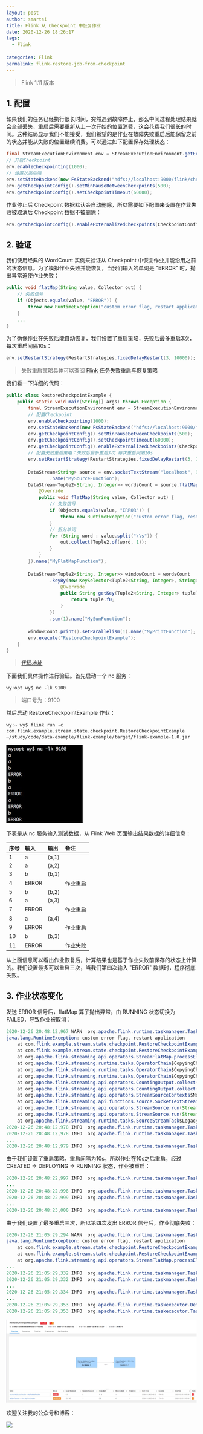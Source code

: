 ```yaml
---
layout: post
author: smartsi
title: Flink 从 Checkpoint 中恢复作业
date: 2020-12-26 18:26:17
tags:
  - Flink

categories: Flink
permalink: flink-restore-job-from-checkpoint
---
```


> Flink 1.11 版本

## 1. 配置

如果我们的任务已经执行很长时间，突然遇到故障停止，那么中间过程处理结果就会全部丢失，重启后需要重新从上一次开始的位置消费，这会花费我们很长的时间。这种结局显示我们不能接受，我们希望的是作业在故障失败重启后能保留之前的状态并能从失败的位置继续消费。可以通过如下配置保存处理状态：
```java
final StreamExecutionEnvironment env = StreamExecutionEnvironment.getExecutionEnvironment();
// 开启Checkpoint
env.enableCheckpointing(1000);
// 设置状态后端
env.setStateBackend(new FsStateBackend("hdfs://localhost:9000/flink/checkpoint"));
env.getCheckpointConfig().setMinPauseBetweenCheckpoints(500);
env.getCheckpointConfig().setCheckpointTimeout(60000);
```
作业停止后 Checkpoint 数据默认会自动删除，所以需要如下配置来设置在作业失败被取消后 Checkpoint 数据不被删除：
```java
env.getCheckpointConfig().enableExternalizedCheckpoints(CheckpointConfig.ExternalizedCheckpointCleanup.RETAIN_ON_CANCELLATION);
```

## 2. 验证

我们使用经典的 WordCount 实例来验证从 Checkpoint 中恢复作业并能沿用之前的状态信息。为了模拟作业失败并能恢复，当我们输入的单词是 "ERROR" 时，抛出异常迫使作业失败：
```java
public void flatMap(String value, Collector out) {
    // 失败信号
    if (Objects.equals(value, "ERROR")) {
        throw new RuntimeException("custom error flag, restart application");
    }
    ...
}
```
为了确保作业在失败后能自动恢复，我们设置了重启策略，失败后最多重启3次，每次重启间隔10s：
```java
env.setRestartStrategy(RestartStrategies.fixedDelayRestart(3, 10000));
```
> 失败重启策略具体可以查阅 [Flink 任务失败重启与恢复策略](https://smartsi.blog.csdn.net/article/details/126451162)

我们看一下详细的代码：
```java
public class RestoreCheckpointExample {
    public static void main(String[] args) throws Exception {
        final StreamExecutionEnvironment env = StreamExecutionEnvironment.getExecutionEnvironment();
        // 配置Checkpoint
        env.enableCheckpointing(1000);
        env.setStateBackend(new FsStateBackend("hdfs://localhost:9000/flink/checkpoint"));
        env.getCheckpointConfig().setMinPauseBetweenCheckpoints(500);
        env.getCheckpointConfig().setCheckpointTimeout(60000);
        env.getCheckpointConfig().enableExternalizedCheckpoints(CheckpointConfig.ExternalizedCheckpointCleanup.RETAIN_ON_CANCELLATION);
        // 配置失败重启策略：失败后最多重启3次 每次重启间隔10s
        env.setRestartStrategy(RestartStrategies.fixedDelayRestart(3, 10000));

        DataStream<String> source = env.socketTextStream("localhost", 9100, "\n")
                .name("MySourceFunction");
        DataStream<Tuple2<String, Integer>> wordsCount = source.flatMap(new FlatMapFunction<String, Tuple2<String, Integer>>() {
            @Override
            public void flatMap(String value, Collector out) {
                // 失败信号
                if (Objects.equals(value, "ERROR")) {
                    throw new RuntimeException("custom error flag, restart application");
                }
                // 拆分单词
                for (String word : value.split("\\s")) {
                    out.collect(Tuple2.of(word, 1));
                }
            }
        }).name("MyFlatMapFunction");

        DataStream<Tuple2<String, Integer>> windowCount = wordsCount
                .keyBy(new KeySelector<Tuple2<String, Integer>, String>() {
                    @Override
                    public String getKey(Tuple2<String, Integer> tuple) throws Exception {
                        return tuple.f0;
                    }
                })
                .sum(1).name("MySumFunction");

        windowCount.print().setParallelism(1).name("MyPrintFunction");
        env.execute("RestoreCheckpointExample");
    }
}
```
> [代码地址](https://github.com/sjf0115/data-example/blob/master/flink-example/src/main/java/com/flink/example/stream/state/checkpoint/RestoreCheckpointExample.java)

下面我们具体操作进行验证。首先启动一个 nc 服务：
```
wy:opt wy$ nc -lk 9100
```
> 端口号为：9100

然后启动 RestoreCheckpointExample 作业：
```
wy:~ wy$ flink run -c com.flink.example.stream.state.checkpoint.RestoreCheckpointExample  ~/study/code/data-example/flink-example/target/flink-example-1.0.jar
```

![](https://github.com/sjf0115/ImageBucket/blob/main/Flink/flink-restore-job-from-checkpoint-2.jpg?raw=true)

下表是从 nc 服务输入测试数据，从 Flink Web 页面输出结果数据的详细信息：

| 序号 | 输入| 输出 | 备注 |
| :------------- | :------------- | :------------- | :------------- |
| 1       | a       | (a,1) | |
| 2       | a       | (a,2) | |
| 3       | b       | (b,1) | |
| 4       | ERROR   |  | 作业重启 |
| 5       | b       | (b,2) | |
| 6       | a       | (a,3) | |
| 7       | ERROR   |  | 作业重启 |
| 8       | a       | (a,4) | |
| 9       | ERROR   |  | 作业重启 |
| 10      | b       | (b,3) | |
| 11      | ERROR   |  | 作业失败 |

从上面信息可以看出作业恢复后，计算结果也是基于作业失败前保存的状态上计算的。我们设置最多可以重启三次，当我们第四次输入 "ERROR" 数据时，程序彻底失败。

## 3. 作业状态变化

发送 ERROR 信号后，flatMap 算子抛出异常，由 RUNNING 状态切换为 FAILED，导致作业被取消：
```java
2020-12-26 20:48:12,967 WARN  org.apache.flink.runtime.taskmanager.Task                    [] - Source: MySourceFunction -> MyFlatMapFunction (1/1) (be8abffb0f6815889929dc9b605b7ae5) switched from RUNNING to FAILED.
java.lang.RuntimeException: custom error flag, restart application
	at com.flink.example.stream.state.checkpoint.RestoreCheckpointExample$1.flatMap(RestoreCheckpointExample.java:39) ~[blob_p-353721c11ae1acd403dc8be3b663e9a60854d5c3-b6237955a73f418e6d7b272281b64594:?]
	at com.flink.example.stream.state.checkpoint.RestoreCheckpointExample$1.flatMap(RestoreCheckpointExample.java:34) ~[blob_p-353721c11ae1acd403dc8be3b663e9a60854d5c3-b6237955a73f418e6d7b272281b64594:?]
	at org.apache.flink.streaming.api.operators.StreamFlatMap.processElement(StreamFlatMap.java:50) ~[flink-dist_2.12-1.11.2.jar:1.11.2]
	at org.apache.flink.streaming.runtime.tasks.OperatorChain$CopyingChainingOutput.pushToOperator(OperatorChain.java:717) ~[flink-dist_2.12-1.11.2.jar:1.11.2]
	at org.apache.flink.streaming.runtime.tasks.OperatorChain$CopyingChainingOutput.collect(OperatorChain.java:692) ~[flink-dist_2.12-1.11.2.jar:1.11.2]
	at org.apache.flink.streaming.runtime.tasks.OperatorChain$CopyingChainingOutput.collect(OperatorChain.java:672) ~[flink-dist_2.12-1.11.2.jar:1.11.2]
	at org.apache.flink.streaming.api.operators.CountingOutput.collect(CountingOutput.java:52) ~[flink-dist_2.12-1.11.2.jar:1.11.2]
	at org.apache.flink.streaming.api.operators.CountingOutput.collect(CountingOutput.java:30) ~[flink-dist_2.12-1.11.2.jar:1.11.2]
	at org.apache.flink.streaming.api.operators.StreamSourceContexts$NonTimestampContext.collect(StreamSourceContexts.java:104) ~[flink-dist_2.12-1.11.2.jar:1.11.2]
	at org.apache.flink.streaming.api.functions.source.SocketTextStreamFunction.run(SocketTextStreamFunction.java:111) ~[flink-dist_2.12-1.11.2.jar:1.11.2]
	at org.apache.flink.streaming.api.operators.StreamSource.run(StreamSource.java:100) ~[flink-dist_2.12-1.11.2.jar:1.11.2]
	at org.apache.flink.streaming.api.operators.StreamSource.run(StreamSource.java:63) ~[flink-dist_2.12-1.11.2.jar:1.11.2]
	at org.apache.flink.streaming.runtime.tasks.SourceStreamTask$LegacySourceFunctionThread.run(SourceStreamTask.java:213) ~[flink-dist_2.12-1.11.2.jar:1.11.2]
2020-12-26 20:48:12,978 INFO  org.apache.flink.runtime.taskmanager.Task                    [] - Attempting to cancel task MySumFunction -> Sink: MyPrintFunction (1/1) (d464321ae464046684fd28d37bdcc3d7).
2020-12-26 20:48:12,978 INFO  org.apache.flink.runtime.taskmanager.Task                    [] - MySumFunction -> Sink: MyPrintFunction (1/1) (d464321ae464046684fd28d37bdcc3d7) switched from RUNNING to CANCELING.
...
2020-12-26 20:48:12,979 INFO  org.apache.flink.runtime.taskmanager.Task                    [] - MySumFunction -> Sink: MyPrintFunction (1/1) (d464321ae464046684fd28d37bdcc3d7) switched from CANCELING to CANCELED.
```
由于我们设置了重启策略，重启间隔为10s，所以作业在10s之后重启，经过 CREATED -> DEPLOYING -> RUNNING 状态，作业被重启：
```java
2020-12-26 20:48:22,997 INFO  org.apache.flink.runtime.taskmanager.Task                    [] - Source: MySourceFunction -> MyFlatMapFunction (1/1) (223b777dfc69013852e9ab37d3cc078e) switched from CREATED to DEPLOYING.
...
2020-12-26 20:48:22,998 INFO  org.apache.flink.runtime.taskmanager.Task                    [] - Source: MySourceFunction -> MyFlatMapFunction (1/1) (223b777dfc69013852e9ab37d3cc078e) switched from DEPLOYING to RUNNING.
2020-12-26 20:48:22,999 INFO  org.apache.flink.runtime.taskmanager.Task                    [] - MySumFunction -> Sink: MyPrintFunction (1/1) (53e45aa6b16f0b82d1bde8325f0cfbaf) switched from CREATED to DEPLOYING.
...
2020-12-26 20:48:23,000 INFO  org.apache.flink.runtime.taskmanager.Task                    [] - MySumFunction -> Sink: MyPrintFunction (1/1) (53e45aa6b16f0b82d1bde8325f0cfbaf) switched from DEPLOYING to RUNNING.
```
由于我们设置了最多重启三次，所以第四次发出 ERROR 信号后，作业彻底失败：
```java
2020-12-26 21:05:29,294 WARN  org.apache.flink.runtime.taskmanager.Task                    [] - Source: MySourceFunction -> MyFlatMapFunction (1/1) (223b777dfc69013852e9ab37d3cc078e) switched from RUNNING to FAILED.
java.lang.RuntimeException: custom error flag, restart application
	at com.flink.example.stream.state.checkpoint.RestoreCheckpointExample$1.flatMap(RestoreCheckpointExample.java:39) ~[blob_p-353721c11ae1acd403dc8be3b663e9a60854d5c3-b6237955a73f418e6d7b272281b64594:?]
	at com.flink.example.stream.state.checkpoint.RestoreCheckpointExample$1.flatMap(RestoreCheckpointExample.java:34) ~[blob_p-353721c11ae1acd403dc8be3b663e9a60854d5c3-b6237955a73f418e6d7b272281b64594:?]
	at org.apache.flink.streaming.api.operators.StreamFlatMap.processElement(StreamFlatMap.java:50) ~[flink-dist_2.12-1.11.2.jar:1.11.2]
...
2020-12-26 21:05:29,332 INFO  org.apache.flink.runtime.taskmanager.Task                    [] - Attempting to cancel task MySumFunction -> Sink: MyPrintFunction (1/1) (53e45aa6b16f0b82d1bde8325f0cfbaf).
2020-12-26 21:05:29,332 INFO  org.apache.flink.runtime.taskmanager.Task                    [] - MySumFunction -> Sink: MyPrintFunction (1/1) (53e45aa6b16f0b82d1bde8325f0cfbaf) switched from RUNNING to CANCELING.
...
2020-12-26 21:05:29,334 INFO  org.apache.flink.runtime.taskmanager.Task                    [] - MySumFunction -> Sink: MyPrintFunction (1/1) (53e45aa6b16f0b82d1bde8325f0cfbaf) switched from CANCELING to CANCELED.
...
2020-12-26 21:05:29,353 INFO  org.apache.flink.runtime.taskexecutor.DefaultJobLeaderService [] - Remove job a78621726e80e5bde6f936a177f0d052 from job leader monitoring.
2020-12-26 21:05:29,353 INFO  org.apache.flink.runtime.taskexecutor.TaskExecutor           [] - Close JobManager connection for job a78621726e80e5bde6f936a177f0d052.
```

![](https://github.com/sjf0115/ImageBucket/blob/main/Flink/flink-restore-job-from-checkpoint-1.jpg?raw=true)


欢迎关注我的公众号和博客：

![](https://github.com/sjf0115/PubLearnNotes/blob/master/image/Other/smartsi.jpg?raw=true)
